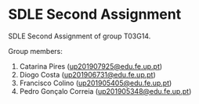 # SDLE Second Assignment

SDLE Second Assignment of group T03G14.

Group members:

1. Catarina Pires (up201907925@edu.fe.up.pt)
2. Diogo Costa (up201906731@edu.fe.up.pt)
3. Francisco Colino (up201905405@edu.fe.up.pt)
4. Pedro Gonçalo Correia (up201905348@edu.fe.up.pt)
